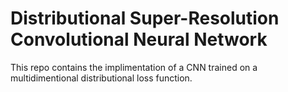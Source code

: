 # Distributional Super-Resolution Convolutional Neural Network

This repo contains the implimentation of a CNN trained on a multidimentional distributional loss function. 
